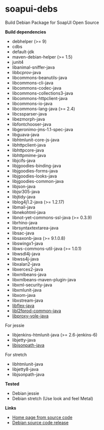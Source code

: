 # soapui-debs
Build Debian Package for SoapUI Open Source

**Build dependencies**

- debhelper (>= 9)
- cdbs
- default-jdk
- maven-debian-helper (>= 1.5)
- junit4
- libanimal-sniffer-java
- libbcprov-java
- libcommons-beanutils-java
- libcommons-cli-java
- libcommons-codec-java
- libcommons-collections3-java
- libcommons-httpclient-java
- libcommons-io-java
- libcommons-lang-java (>= 2.4)
- libcssparser-java
- libezmorph-java
- libfontchooser-java
- libgeronimo-jms-1.1-spec-java
- libguava-java
- libhtmlunit-core-js-java
- libhttpclient-java
- libhttpcore-java
- libhttpmime-java
- libjcifs-java
- libjgoodies-binding-java
- libjgoodies-forms-java
- libjgoodies-looks-java
- libjgoodies-common-java
- libjson-java
- libjsr305-java
- libjtidy-java
- liblog4j1.2-java (>= 1.2.17)
- libmail-java
- libnekohtml-java
- libnot-yet-commons-ssl-java (>= 0.3.9)
- librhino-java
- librsyntaxtextarea-java
- libsac-java
- libsaxonb-java (>= 9.1.0.8)
- libswingx1-java
- libws-commons-util-java (>= 1.0.1)
- libwsdl4j-java
- libwss4j-java
- libxalan2-java
- libxerces2-java
- libxmlbeans-java
- libxmlbeans-maven-plugin-java
- libxml-security-java
- libxmlunit-java
- libxom-java
- libxstream-java
- [libflex-java](https://github.com/yadickson/flex-debs)
- [libl2fprod-common-java](https://github.com/yadickson/l2fprod-common-debs)
- [libproxy-vole-java](https://github.com/yadickson/proxy-vole-debs)

For jessie

- libjenkins-htmlunit-java (>= 2.6-jenkins-6)
- libjetty-java
- [libjsonpath-java](https://github.com/yadickson/jsonpath-debs)

For stretch

- libhtmlunit-java
- libjetty8-java
- libjsonpath-java


**Tested**

- Debian jessie
- Debian stretch (Use look and feel Metal)

**Links**

- [Home page from source code](https://github.com/SmartBear/soapui)
- [Debian source code release](https://github.com/yadickson/soapui-debs/releases)

